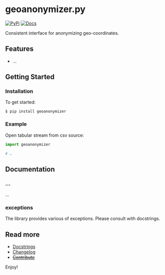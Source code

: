 # geoanonymizer.py

[![PyPi](https://img.shields.io/pypi/v/geoanonymizer.svg)](https://pypi.python.org/pypi/geoanonymizer)
[![Docs](https://readthedocs.org/projects/geoanonymizerpy/badge/?version=latest)](http://geoanonymizerpy.readthedocs.io/en/latest/?badge=latest)

Consistent interface for anonymizing geo-coordinates.

## Features

- …

## Getting Started

### Installation

To get started:

```
$ pip install geoanonymizer
```

### Example

Open tabular stream from csv source:

```python
import geoanonymizer

# …

```

## Documentation

### …

…

### exceptions

The library provides various of exceptions. Please consult with docstrings.

## Read more

- [Docstrings](https://github.com/sjorek/geoanonymizer.py/tree/master/geoanonymizer)
- [Changelog](https://github.com/sjorek/geoanonymizer.py/commits/master)
- ~~[Contribute](CONTRIBUTING.md)~~

Enjoy!

